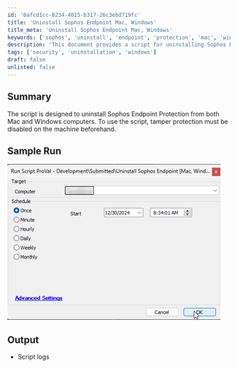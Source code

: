 ```yaml
---
id: '0afcd1cc-8234-4015-b317-26c3ebd719fc'
title: 'Uninstall Sophos Endpoint Mac, Windows'
title_meta: 'Uninstall Sophos Endpoint Mac, Windows'
keywords: ['sophos', 'uninstall', 'endpoint', 'protection', 'mac', 'windows']
description: 'This document provides a script for uninstalling Sophos Endpoint Protection from both Mac and Windows computers. It requires disabling tamper protection on the machine prior to execution. The document includes details on sample runs and output logs.'
tags: ['security', 'uninstallation', 'windows']
draft: false
unlisted: false
---
```


## Summary

The script is designed to uninstall Sophos Endpoint Protection from both Mac and Windows computers. To use the script, tamper protection must be disabled on the machine beforehand.

## Sample Run

![Sample Run](../../../static/img/Uninstall-Sophos-Endpoint-Mac,-Windows/image_1.png)

## Output

- Script logs




